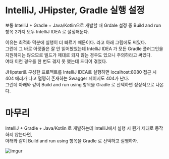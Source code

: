 # IntelliJ, JHipster, Gradle 실행 설정

보통 IntelliJ + Gradle + Java/Kotlin으로 개발할 때 Grdale 설정 중 Build and run 항목 2가지 모두 IntelliJ IDEA 로 설정해둔다.

이유는 최적화 덕분에 실행이 더 빠르기 때문이다. 라고 아래 그림에도 써있다.  
그런데 그 바로 아랫줄은 잘 안 읽어봤었는데 IntelliJ IDEA 가 모든 Gradle 플러그인을 지원하지는 않으므로 빌드가 제대로 되지 않는 경우도 있으니 주의하라고 써있다.  
여태 이런 경우를 한 번도 겪지 못 했는데 드디어 겪었다.

JHipster로 구성한 프로젝트를 IntelliJ IDEA로 실행하면 localhost:8080 접근 시 404 에러가 나고 멀쩡히 존재하는 Swagger 페이지도 404가 난다.  
그런데 아래와 같이 Build and run using 항목을 Gradle 로 선택하면 정상적으로 나온다.

# 마무리

IntelliJ + Gradle + Java/Kotlin 로 개발하는데 IntelliJ에서 실행 시 뭔가 제대로 동작하지 않는다면,  
아래와 같이 Build and run using 항목을 Gradle 로 선택하고 실행하자.

![Imgur](https://i.imgur.com/3YJ6oyI.png)

